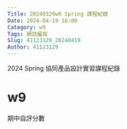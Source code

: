 ```yaml
---
Title: 20240329w9 Spring 課程紀錄
Date: 2024-04-19 16:00
Category: w9
Tags: 網誌編寫
Slug: 41123129_20240419
Author: 41123129
---
```


2024 Spring 協同產品設計實習課程紀錄

<!-- PELICAN_END_SUMMARY -->

# w9
期中自評分數






